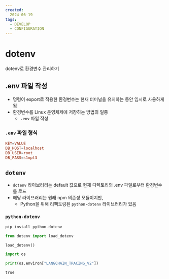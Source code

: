 ```yaml
---
created:
  2024-06-19
tags:
  - DEVELOP
  - CONFIGURATION
---
```


<link rel="stylesheet" href="../Assets/style.css" />

# dotenv

dotenv로 환경변수 관리하기

## .env 파일 작성

- 명령어 export로 적용한 환경변수는 현재 터미널을 유지하는 동안 임시로 사용하게 됨
- 환경변수를 Linux 운영체제에 저장하는 방법의 일종
    - `.env` 파일 작성

### `.env` 파일 형식

```conf
KEY=VALUE
DB_HOST=localhost
DB_USER=root
DB_PASS=s1mpl3
```

## `dotenv`
- `dotenv` 라이브러리는 default 값으로 현재 디렉토리의 .env 파일로부터 환경변수를 로드
- 해당 라이브러리는 원래 <span class="_yellow">npm</span> 의존성 모듈이지만,
  - <span class="_pink _600">Python</span>을 위해 리팩토링된 `python-dotenv` 라이브러리가 있음

### `python-dotenv`

```bash
pip install python-dotenv
```

```python
from dotenv import load_dotenv

load_dotenv()
```

```python
import os

print(os.environ["LANGCHAIN_TRACING_V2"])
```

```console
true
```
